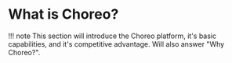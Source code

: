 # What is Choreo?

!!! note
    This section will introduce the Choreo platform, it's basic capabilities, and it's competitive advantage. Will also answer "Why Choreo?".

